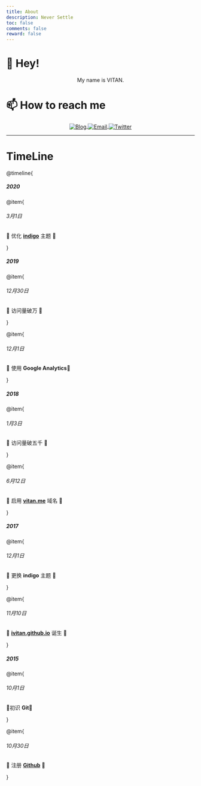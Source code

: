 ```yaml
---
title: About
description: Never Settle
toc: false
comments: false
reward: false
---
```

<style>

.page-content img{
    width:25px;
    margin-right:20px;
}

</style>
# 👋 Hey!

<div align="center">

My name is VITAN.

</div>

# 📫 How to reach me

<div align="center">

<a href="https://vitan.me">
  <img align="center" alt="Blog" src="https://cdn.jsdelivr.net/gh/ivitan/Picture@master/images/vitan.svg" />
</a>
<a href="mailto:admin@vitan.me">
  <img align="center" alt="Email" src="https://cdn.jsdelivr.net/gh/ivitan/Picture@master/images/email.svg" />
</a>
<a href="https://twitter.com/vitanme">
  <img align="center" alt="Twitter" src="https://cdn.jsdelivr.net/gh/ivitan/Picture@master/images/twitter.svg" />
</a>

</div>

---

# TimeLine

@timeline{
##### 2020
@item{
###### 3月1日
👏 优化 **[indigo](https://github.com/ivitan/indigo)** 主题 👏 

}

##### 2019
@item{
###### 12月30日
🎊 访问量破万 🎊

}

@item{
###### 12月1日
🖖 使用 **Google Analytics**🖖

}

##### 2018
@item{
###### 1月3日
🎊 访问量破五千 🎊

}

@item{
###### 6月12日
🎈 启用 **[vitan.me](https://vitan.me)** 域名 🎈

}

##### 2017

@item{
###### 12月1日
🎉 更换 **indigo** 主题 🎉

}

@item{
###### 11月10日
👏 **[ivitan.github.io](https://ivitan.github.io)** 诞生 👏

}

##### 2015
@item{
###### 10月1日
🎉初识 **Git**🎉

}

@item{
###### 10月30日
👏 注册 **[Github](https://github.com)** 👏

}